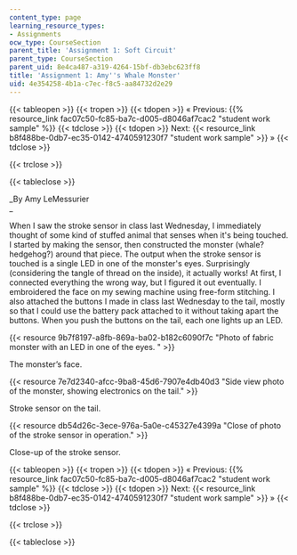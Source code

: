 ```yaml
---
content_type: page
learning_resource_types:
- Assignments
ocw_type: CourseSection
parent_title: 'Assignment 1: Soft Circuit'
parent_type: CourseSection
parent_uid: 8e4ca487-a319-4264-15bf-db3ebc623ff8
title: 'Assignment 1: Amy''s Whale Monster'
uid: 4e354258-4b1a-c7ec-f8c5-aa84732d2e29
---
```


{{< tableopen >}}
{{< tropen >}}
{{< tdopen >}}
« Previous: {{% resource_link fac07c50-fc85-ba7c-d005-d8046af7cac2 "student work sample" %}}
{{< tdclose >}}
{{< tdopen >}}
Next: {{< resource_link b8f488be-0db7-ec35-0142-4740591230f7 "student work sample" >}} »
{{< tdclose >}}

{{< trclose >}}

{{< tableclose >}}

_By Amy LeMessurier  
_

When I saw the stroke sensor in class last Wednesday, I immediately thought of some kind of stuffed animal that senses when it's being touched. I started by making the sensor, then constructed the monster (whale? hedgehog?) around that piece. The output when the stroke sensor is touched is a single LED in one of the monster's eyes. Surprisingly (considering the tangle of thread on the inside), it actually works! At first, I connected everything the wrong way, but I figured it out eventually. I embroidered the face on my sewing machine using free-form stitching. I also attached the buttons I made in class last Wednesday to the tail, mostly so that I could use the battery pack attached to it without taking apart the buttons. When you push the buttons on the tail, each one lights up an LED.

{{< resource 9b7f8197-a8fb-869a-ba02-b182c6090f7c "Photo of fabric monster with an LED in one of the eyes. " >}}

The monster’s face.

{{< resource 7e7d2340-afcc-9ba8-45d6-7907e4db40d3 "Side view photo of the monster, showing electronics on the tail." >}}

Stroke sensor on the tail.

{{< resource db54d26c-3ece-976a-5a0e-c45327e4399a "Close of photo of the stroke sensor in operation." >}}

Close-up of the stroke sensor.

{{< tableopen >}}
{{< tropen >}}
{{< tdopen >}}
« Previous: {{% resource_link fac07c50-fc85-ba7c-d005-d8046af7cac2 "student work sample" %}}
{{< tdclose >}}
{{< tdopen >}}
Next: {{< resource_link b8f488be-0db7-ec35-0142-4740591230f7 "student work sample" >}} »
{{< tdclose >}}

{{< trclose >}}

{{< tableclose >}}